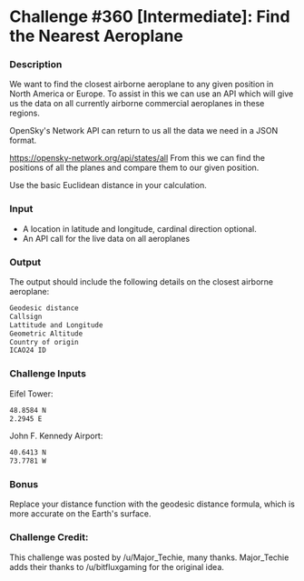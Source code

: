 # Challenge #360 [Intermediate]: Find the Nearest Aeroplane

### Description
We want to find the closest airborne aeroplane to any given position in North America or Europe. To assist in this we can use an API which will give us the data on all currently airborne commercial aeroplanes in these regions.

OpenSky's Network API can return to us all the data we need in a JSON format.

https://opensky-network.org/api/states/all
From this we can find the positions of all the planes and compare them to our given position.

Use the basic Euclidean distance in your calculation.

### Input
- A location in latitude and longitude, cardinal direction optional.
- An API call for the live data on all aeroplanes

### Output
The output should include the following details on the closest airborne aeroplane:
```sh
Geodesic distance
Callsign
Lattitude and Longitude
Geometric Altitude
Country of origin
ICAO24 ID
```
### Challenge Inputs
Eifel Tower:
```sh
48.8584 N
2.2945 E
```
John F. Kennedy Airport:
```sh
40.6413 N
73.7781 W
```

### Bonus
Replace your distance function with the geodesic distance formula, which is more accurate on the Earth's surface.

### Challenge Credit:
This challenge was posted by /u/Major_Techie, many thanks. Major_Techie adds their thanks to /u/bitfluxgaming for the original idea.